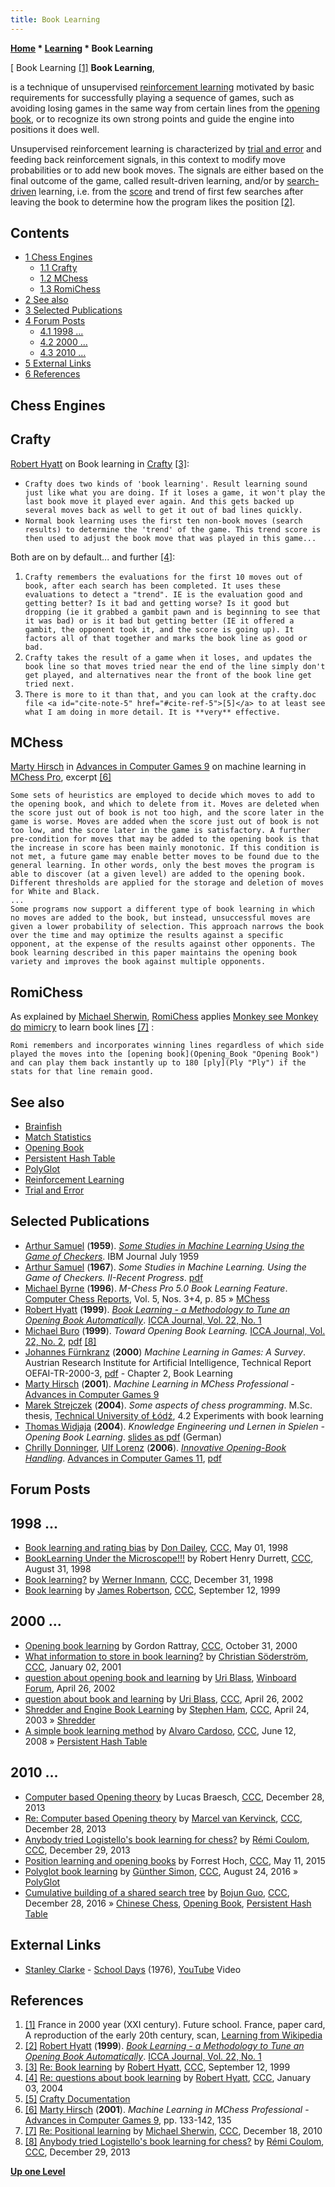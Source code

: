```yaml
---
title: Book Learning
---
```

**[Home](Home "Home") * [Learning](Learning "Learning") * Book Learning**

\[ Book Learning <a id="cite-note-1" href="#cite-ref-1">[1]</a>
**Book Learning**,

is a technique of unsupervised [reinforcement learning](Reinforcement_Learning "Reinforcement Learning") motivated by basic requirements for successfully playing a sequence of games, such as avoiding losing games in the same way from certain lines from the [opening book](Opening_Book "Opening Book"), or to recognize its own strong points and guide the engine into positions it does well.

Unsupervised reinforcement learning is characterized by [trial and error](Trial_and_Error "Trial and Error") and feeding back reinforcement signals, in this context to modify move probabilities or to add new book moves. The signals are either based on the final outcome of the game, called result-driven learning, and/or by [search-driven](Search "Search") learning, i.e. from the [score](Score "Score") and trend of first few searches after leaving the book to determine how the program likes the position <a id="cite-note-2" href="#cite-ref-2">[2]</a>.

## Contents

- [1 Chess Engines](#chess-engines)
  - [1.1 Crafty](#crafty)
  - [1.2 MChess](#mchess)
  - [1.3 RomiChess](#romichess)
- [2 See also](#see-also)
- [3 Selected Publications](#selected-publications)
- [4 Forum Posts](#forum-posts)
  - [4.1 1998 ...](#1998-...)
  - [4.2 2000 ...](#2000-...)
  - [4.3 2010 ...](#2010-...)
- [5 External Links](#external-links)
- [6 References](#references)

## Chess Engines

## Crafty

[Robert Hyatt](Robert_Hyatt "Robert Hyatt") on Book learning in [Crafty](Crafty "Crafty") <a id="cite-note-3" href="#cite-ref-3">[3]</a>:

- `Crafty does two kinds of 'book learning'. Result learning sound just like what you are doing. If it loses a game, it won't play the last book move it played ever again. And this gets backed up several moves back as well to get it out of bad lines quickly.`
- `Normal book learning uses the first ten non-book moves (search results) to determine the 'trend' of the game. This trend score is then used to adjust the book move that was played in this game...`

Both are on by default... and further <a id="cite-note-4" href="#cite-ref-4">[4]</a>:

1. `Crafty remembers the evaluations for the first 10 moves out of book, after each search has been completed. It uses these evaluations to detect a "trend". IE is the evaluation good and getting better? Is it bad and getting worse? Is it good but dropping (ie it grabbed a gambit pawn and is beginning to see that it was bad) or is it bad but getting better (IE it offered a gambit, the opponent took it, and the score is going up). It factors all of that together and marks the book line as good or bad.`
1. `Crafty takes the result of a game when it loses, and updates the book line so that moves tried near the end of the line simply don't get played, and alternatives near the front of the book line get tried next.`
1. `There is more to it than that, and you can look at the crafty.doc file <a id="cite-note-5" href="#cite-ref-5">[5]</a> to at least see what I am doing in more detail. It is **very** effective.`

## MChess

[Marty Hirsch](Marty_Hirsch "Marty Hirsch") in [Advances in Computer Games 9](Advances_in_Computer_Games_9 "Advances in Computer Games 9") on machine learning in [MChess Pro](MChess "MChess"), excerpt <a id="cite-note-6" href="#cite-ref-6">[6]</a>

```
Some sets of heuristics are employed to decide which moves to add to the opening book, and which to delete from it. Moves are deleted when the score just out of book is not too high, and the score later in the game is worse. Moves are added when the score just out of book is not too low, and the score later in the game is satisfactory. A further pre-condition for moves that may be added to the opening book is that the increase in score has been mainly monotonic. If this condition is not met, a future game may enable better moves to be found due to the general learning. In other words, only the best moves the program is able to discover (at a given level) are added to the opening book. Different thresholds are applied for the storage and deletion of moves for White and Black. 
...
Some programs now support a different type of book learning in which no moves are added to the book, but instead, unsuccessful moves are given a lower probability of selection. This approach narrows the book over the time and may optimize the results against a specific opponent, at the expense of the results against other opponents. The book learning described in this paper maintains the opening book variety and improves the book against multiple opponents. 

```

## RomiChess

As explained by [Michael Sherwin](Michael_Sherwin "Michael Sherwin"), [RomiChess](RomiChess "RomiChess") applies [Monkey see Monkey do](https://en.wikipedia.org/wiki/Monkey_see,_monkey_do) [mimicry](https://en.wikipedia.org/wiki/Mimicry) to learn book lines <a id="cite-note-7" href="#cite-ref-7">[7]</a> :

```
Romi remembers and incorporates winning lines regardless of which side played the moves into the [opening book](Opening_Book "Opening Book") and can play them back instantly up to 180 [ply](Ply "Ply") if the stats for that line remain good. 

```

## See also

- [Brainfish](Brainfish "Brainfish")
- [Match Statistics](Match_Statistics "Match Statistics")
- [Opening Book](Opening_Book "Opening Book")
- [Persistent Hash Table](Persistent_Hash_Table "Persistent Hash Table")
- [PolyGlot](PolyGlot "PolyGlot")
- [Reinforcement Learning](Reinforcement_Learning "Reinforcement Learning")
- [Trial and Error](Trial_and_Error "Trial and Error")

## Selected Publications

- [Arthur Samuel](Arthur_Samuel "Arthur Samuel") (**1959**). *[Some Studies in Machine Learning Using the Game of Checkers](http://domino.watson.ibm.com/tchjr/journalindex.nsf/600cc5649e2871db852568150060213c/39a870213169f45685256bfa00683d74!OpenDocument)*. IBM Journal July 1959
- [Arthur Samuel](Arthur_Samuel "Arthur Samuel") (**1967**). *Some Studies in Machine Learning. Using the Game of Checkers. II-Recent Progress*. [pdf](http://researcher.watson.ibm.com/researcher/files/us-beygel/samuel-checkers.pdf)
- [Michael Byrne](Michael_Byrne "Michael Byrne") (**1996**). *M-Chess Pro 5.0 Book Learning Feature*. [Computer Chess Reports](Computer_Chess_Reports "Computer Chess Reports"), Vol. 5, Nos. 3+4, p. 85 » [MChess](MChess "MChess")
- [Robert Hyatt](Robert_Hyatt "Robert Hyatt") (**1999**). *[Book Learning - a Methodology to Tune an Opening Book Automatically](http://www.craftychess.com/hyatt/learning.html)*. [ICCA Journal, Vol. 22, No. 1](ICGA_Journal#22_1 "ICGA Journal")
- [Michael Buro](Michael_Buro "Michael Buro") (**1999**). *Toward Opening Book Learning.* [ICCA Journal, Vol. 22, No. 2](ICGA_Journal#22_2 "ICGA Journal"), [pdf](https://skatgame.net/mburo/ps/book.pdf) <a id="cite-note-8" href="#cite-ref-8">[8]</a>
- [Johannes Fürnkranz](Johannes_F%C3%BCrnkranz "Johannes Fürnkranz") (**2000**) *Machine Learning in Games: A Survey*. Austrian Research Institute for Artificial Intelligence, Technical Report OEFAI-TR-2000-3, [pdf](http://www.ofai.at/cgi-bin/get-tr?download=1&paper=oefai-tr-2000-31.pdf) - Chapter 2, Book Learning
- [Marty Hirsch](Marty_Hirsch "Marty Hirsch") (**2001**). *Machine Learning in MChess Professional* - [Advances in Computer Games 9](Advances_in_Computer_Games_9 "Advances in Computer Games 9")
- [Marek Strejczek](Marek_Strejczek "Marek Strejczek") (**2004**). *Some aspects of chess programming*. M.Sc. thesis, [Technical University of Łódź](Technical_University_of_%C5%81%C3%B3d%C5%BA "Technical University of Łódź"), 4.2 Experiments with book learning
- [Thomas Widjaja](index.php?title=Thomas_Widjaja&action=edit&redlink=1 "Thomas Widjaja (page does not exist)") (**2004**). *Knowledge Engineering und Lernen in Spielen - Opening Book Learning*. [slides as pdf](http://www.ke.tu-darmstadt.de/lehre/archiv/ss04/se-spiele/OpeningBookLearning.pdf) (German)
- [Chrilly Donninger](Chrilly_Donninger "Chrilly Donninger"), [Ulf Lorenz](Ulf_Lorenz "Ulf Lorenz") (**2006**). *[Innovative Opening-Book Handling](http://www.springerlink.com/content/b01701g6kx317574/)*. [Advances in Computer Games 11](Advances_in_Computer_Games_11 "Advances in Computer Games 11"), [pdf](http://www2.cs.uni-paderborn.de/cs/ag-monien/PERSONAL/FLULO/publications/icga_open_springer.pdf)

## Forum Posts

## 1998 ...

- [Book learning and rating bias](https://www.stmintz.com/ccc/index.php?id=17861) by [Don Dailey](Don_Dailey "Don Dailey"), [CCC](CCC "CCC"), May 01, 1998
- [BookLearning Under the Microscope!!!](https://www.stmintz.com/ccc/index.php?id=25754) by Robert Henry Durrett, [CCC](CCC "CCC"), August 31, 1998
- [Book learning?](https://www.stmintz.com/ccc/index.php?id=37968) by [Werner Inmann](Werner_Inmann "Werner Inmann"), [CCC](CCC "CCC"), December 31, 1998
- [Book learning](https://www.stmintz.com/ccc/index.php?id=68359) by [James Robertson](James_Robertson "James Robertson"), [CCC](CCC "CCC"), September 12, 1999

## 2000 ...

- [Opening book learning](https://www.stmintz.com/ccc/index.php?id=135774) by Gordon Rattray, [CCC](CCC "CCC"), October 31, 2000
- [What information to store in book learning?](https://www.stmintz.com/ccc/index.php?id=147500) by [Christian Söderström](Christian_S%C3%B6derstr%C3%B6m "Christian Söderström"), [CCC](CCC "CCC"), January 02, 2001
- [question about opening book and learning](http://www.open-aurec.com/wbforum/viewtopic.php?f=18&t=37030) by [Uri Blass](Uri_Blass "Uri Blass"), [Winboard Forum](Computer_Chess_Forums "Computer Chess Forums"), April 26, 2002
- [question about book and learning](https://www.stmintz.com/ccc/index.php?id=226258) by [Uri Blass](Uri_Blass "Uri Blass"), [CCC](CCC "CCC"), April 26, 2002
- [Shredder and Engine Book Learning](https://www.stmintz.com/ccc/index.php?id=294486) by [Stephen Ham](index.php?title=Stephen_Ham&action=edit&redlink=1 "Stephen Ham (page does not exist)"), [CCC](CCC "CCC"), April 24, 2003 » [Shredder](Shredder "Shredder")
- [A simple book learning method](http://www.talkchess.com/forum/viewtopic.php?t=21754) by [Alvaro Cardoso](Alvaro_Cardoso "Alvaro Cardoso"), [CCC](CCC "CCC"), June 12, 2008 » [Persistent Hash Table](Persistent_Hash_Table "Persistent Hash Table")

## 2010 ...

- [Computer based Opening theory](http://talkchess.com/forum/viewtopic.php?t=50662) by Lucas Braesch, [CCC](CCC "CCC"), December 28, 2013
- [Re: Computer based Opening theory](http://talkchess.com/forum/viewtopic.php?t=50662&start=16) by [Marcel van Kervinck](Marcel_van_Kervinck "Marcel van Kervinck"), [CCC](CCC "CCC"), December 28, 2013
- [Anybody tried Logistello's book learning for chess?](http://www.talkchess.com/forum/viewtopic.php?t=50680) by [Rémi Coulom](R%C3%A9mi_Coulom "Rémi Coulom"), [CCC](CCC "CCC"), December 29, 2013
- [Position learning and opening books](http://www.talkchess.com/forum/viewtopic.php?t=56313) by Forrest Hoch, [CCC](CCC "CCC"), May 11, 2015
- [Polyglot book learning](http://www.talkchess.com/forum/viewtopic.php?t=61210) by [Günther Simon](G%C3%BCnther_Simon "Günther Simon"), [CCC](CCC "CCC"), August 24, 2016 » [PolyGlot](PolyGlot "PolyGlot")
- [Cumulative building of a shared search tree](http://www.talkchess.com/forum/viewtopic.php?t=62639) by [Bojun Guo](Bojun_Guo "Bojun Guo"), [CCC](CCC "CCC"), December 28, 2016 » [Chinese Chess](Chinese_Chess "Chinese Chess"), [Opening Book](Opening_Book "Opening Book"), [Persistent Hash Table](Persistent_Hash_Table "Persistent Hash Table")

## External Links

- [Stanley Clarke](Category:Stanley_Clarke "Category:Stanley Clarke") - [School Days](<https://en.wikipedia.org/wiki/School_Days_(album)>) (1976), [YouTube](https://en.wikipedia.org/wiki/YouTube) Video

## References

1. <a id="cite-ref-1" href="#cite-note-1">[1]</a> France in 2000 year (XXI century). Future school. France, paper card, A reproduction of the early 20th century, scan, [Learning from Wikipedia](https://en.wikipedia.org/wiki/Learning)
1. <a id="cite-ref-2" href="#cite-note-2">[2]</a> [Robert Hyatt](Robert_Hyatt "Robert Hyatt") (**1999**). *[Book Learning - a Methodology to Tune an Opening Book Automatically](http://www.craftychess.com/hyatt/learning.html)*. [ICCA Journal, Vol. 22, No. 1](ICGA_Journal#22_1 "ICGA Journal")
1. <a id="cite-ref-3" href="#cite-note-3">[3]</a> [Re: Book learning](https://www.stmintz.com/ccc/index.php?id=68381) by [Robert Hyatt](Robert_Hyatt "Robert Hyatt"), [CCC](CCC "CCC"), September 12, 1999
1. <a id="cite-ref-4" href="#cite-note-4">[4]</a> [Re: questions about book learning](https://www.stmintz.com/ccc/index.php?id=340060) by [Robert Hyatt](Robert_Hyatt "Robert Hyatt"), [CCC](CCC "CCC"), January 03, 2004
1. <a id="cite-ref-5" href="#cite-note-5">[5]</a> [Crafty Documentation](http://www.craftychess.com/hyatt/craftydoc.html)
1. <a id="cite-ref-6" href="#cite-note-6">[6]</a> [Marty Hirsch](Marty_Hirsch "Marty Hirsch") (**2001**). *Machine Learning in MChess Professional* - [Advances in Computer Games 9](Advances_in_Computer_Games_9 "Advances in Computer Games 9"), pp. 133-142, 135
1. <a id="cite-ref-7" href="#cite-note-7">[7]</a> [Re: Positional learning](http://www.talkchess.com/forum/viewtopic.php?t=37062&start=15) by [Michael Sherwin](Michael_Sherwin "Michael Sherwin"), [CCC](CCC "CCC"), December 18, 2010
1. <a id="cite-ref-8" href="#cite-note-8">[8]</a> [Anybody tried Logistello's book learning for chess?](http://www.talkchess.com/forum/viewtopic.php?t=50680) by [Rémi Coulom](R%C3%A9mi_Coulom "Rémi Coulom"), [CCC](CCC "CCC"), December 29, 2013

**[Up one Level](Learning "Learning")**

